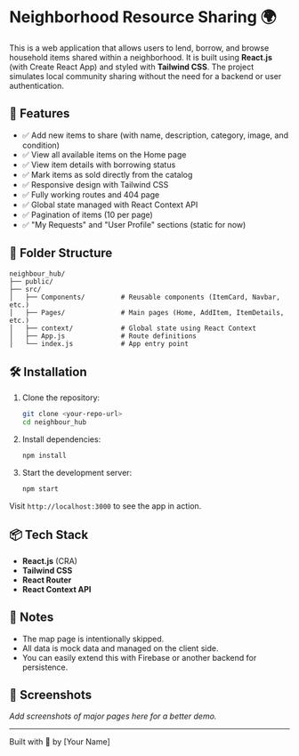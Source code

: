 
# Neighborhood Resource Sharing 🌍

This is a web application that allows users to lend, borrow, and browse household items shared within a neighborhood. It is built using **React.js** (with Create React App) and styled with **Tailwind CSS**. The project simulates local community sharing without the need for a backend or user authentication.

## 🚀 Features

- ✅ Add new items to share (with name, description, category, image, and condition)
- ✅ View all available items on the Home page
- ✅ View item details with borrowing status
- ✅ Mark items as sold directly from the catalog
- ✅ Responsive design with Tailwind CSS
- ✅ Fully working routes and 404 page
- ✅ Global state managed with React Context API
- ✅ Pagination of items (10 per page)
- ✅ "My Requests" and "User Profile" sections (static for now)

## 📁 Folder Structure

```
neighbour_hub/
├── public/
├── src/
│   ├── Components/         # Reusable components (ItemCard, Navbar, etc.)
│   ├── Pages/              # Main pages (Home, AddItem, ItemDetails, etc.)
│   ├── context/            # Global state using React Context
│   ├── App.js              # Route definitions
│   └── index.js            # App entry point
```

## 🛠️ Installation

1. Clone the repository:
   ```bash
   git clone <your-repo-url>
   cd neighbour_hub
   ```

2. Install dependencies:
   ```bash
   npm install
   ```

3. Start the development server:
   ```bash
   npm start
   ```

Visit `http://localhost:3000` to see the app in action.

## 📦 Tech Stack

- **React.js** (CRA)
- **Tailwind CSS**
- **React Router**
- **React Context API**

## 📝 Notes

- The map page is intentionally skipped.
- All data is mock data and managed on the client side.
- You can easily extend this with Firebase or another backend for persistence.

## 📸 Screenshots

_Add screenshots of major pages here for a better demo._

---

Built with 💙 by [Your Name]

